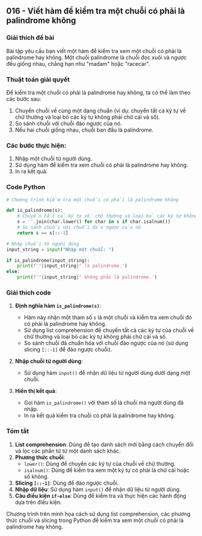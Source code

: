 ## 016 - Viết hàm để kiểm tra một chuỗi có phải là palindrome không

### Giải thích đề bài

Bài tập yêu cầu bạn viết một hàm để kiểm tra xem một chuỗi có phải là palindrome hay không. Một chuỗi palindrome là chuỗi đọc xuôi và ngược đều giống nhau, chẳng hạn như "madam" hoặc "racecar".

### Thuật toán giải quyết

Để kiểm tra một chuỗi có phải là palindrome hay không, ta có thể làm theo các bước sau:

1. Chuyển chuỗi về cùng một dạng chuẩn (ví dụ: chuyển tất cả ký tự về chữ thường và loại bỏ các ký tự không phải chữ cái và số).
2. So sánh chuỗi với chuỗi đảo ngược của nó.
3. Nếu hai chuỗi giống nhau, chuỗi ban đầu là palindrome.

### Các bước thực hiện:

1. Nhập một chuỗi từ người dùng.
2. Sử dụng hàm để kiểm tra xem chuỗi có phải là palindrome hay không.
3. In ra kết quả.

### Code Python

```python
# Chương trình kiểm tra một chuỗi có phải là palindrome không

def is_palindrome(s):
    # Chuyển tất cả ký tự về chữ thường và loại bỏ các ký tự không phải chữ cái và số
    s = ''.join(char.lower() for char in s if char.isalnum())
    # So sánh chuỗi với chuỗi đảo ngược của nó
    return s == s[::-1]

# Nhập chuỗi từ người dùng
input_string = input("Nhập một chuỗi: ")

if is_palindrome(input_string):
    print(f'"{input_string}" là palindrome.')
else:
    print(f'"{input_string}" không phải là palindrome.')
```

### Giải thích code

1. **Định nghĩa hàm `is_palindrome(s)`**:

   - Hàm này nhận một tham số `s` là một chuỗi và kiểm tra xem chuỗi đó có phải là palindrome hay không.
   - Sử dụng list comprehension để chuyển tất cả các ký tự của chuỗi về chữ thường và loại bỏ các ký tự không phải chữ cái và số.
   - So sánh chuỗi đã chuẩn hóa với chuỗi đảo ngược của nó (sử dụng slicing `[::-1]` để đảo ngược chuỗi).

2. **Nhập chuỗi từ người dùng**:

   - Sử dụng hàm `input()` để nhận dữ liệu từ người dùng dưới dạng một chuỗi.

3. **Hiển thị kết quả**:
   - Gọi hàm `is_palindrome()` với tham số là chuỗi mà người dùng đã nhập.
   - In ra kết quả kiểm tra chuỗi có phải là palindrome hay không.

### Tóm tắt

1. **List comprehension**: Dùng để tạo danh sách mới bằng cách chuyển đổi và lọc các phần tử từ một danh sách khác.
2. **Phương thức chuỗi**:
   - `lower()`: Dùng để chuyển các ký tự của chuỗi về chữ thường.
   - `isalnum()`: Dùng để kiểm tra xem một ký tự có phải là chữ cái hoặc số không.
3. **Slicing `[::-1]`**: Dùng để đảo ngược chuỗi.
4. **Nhập dữ liệu**: Sử dụng hàm `input()` để nhận dữ liệu từ người dùng.
5. **Câu điều kiện `if-else`**: Dùng để kiểm tra và thực hiện các hành động dựa trên điều kiện.

Chương trình trên minh họa cách sử dụng list comprehension, các phương thức chuỗi và slicing trong Python để kiểm tra xem một chuỗi có phải là palindrome hay không.
